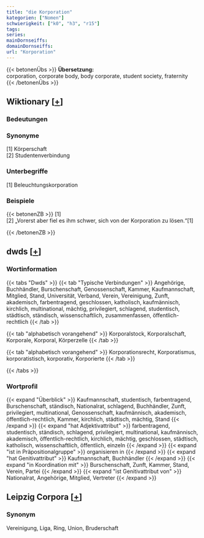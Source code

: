 ```yaml
---
title: "die Korporation"
kategorien: ["Nomen"]
schwierigkeit: ["k0", "h3", "r15"]
tags:
series:
mainDornseiffs:
domainDornseiffs:
url: "Korporation"
---
```


{{< betonenÜbs >}}
**Übersetzung:**  
corporation, corporate body, body corporate, student society, fraternity  
{{< /betonenÜbs >}}

## Wiktionary [[+](https://de.wiktionary.org/wiki/Korporation)]

### Bedeutungen

### Synonyme
[1] Körperschaft  
[2] Studentenverbindung  

### Unterbegriffe
[1] Beleuchtungskorporation  

### Beispiele
{{< betonenZB >}}
[1]  
[2] „Vorerst aber fiel es ihm schwer, sich von der Korporation zu lösen.“[1]  

{{< /betonenZB >}}


## dwds [[+](https://www.dwds.de/wb/Korporation)]

### Wortinformation
{{< tabs "Dwds" >}}
{{< tab "Typische Verbindungen" >}}
Angehörige, Buchhändler, Burschenschaft, Genossenschaft, Kammer, Kaufmannschaft, Mitglied, Stand, Universität, Verband, Verein, Vereinigung, Zunft, akademisch, farbentragend, geschlossen, katholisch, kaufmännisch, kirchlich, multinational, mächtig, privilegiert, schlagend, studentisch, städtisch, ständisch, wissenschaftlich, zusammenfassen, öffentlich-rechtlich
{{< /tab >}}

{{< tab "alphabetisch vorangehend" >}}
Korporalstock, Korporalschaft, Korporale, Korporal, Körperzelle
{{< /tab >}}

{{< tab "alphabetisch vorangehend" >}}
Korporationsrecht, Korporatismus, korporatistisch, korporativ, Korporierte
{{< /tab >}}

{{< /tabs >}}

### Wortprofil
{{< expand "Überblick" >}} Kaufmannschaft, studentisch, farbentragend, Burschenschaft, ständisch, Nationalrat, schlagend, Buchhändler, Zunft, privilegiert, multinational, Genossenschaft, kaufmännisch, akademisch, öffentlich-rechtlich, Kammer, kirchlich, städtisch, mächtig, Stand {{< /expand >}}
{{< expand "hat Adjektivattribut" >}} farbentragend, studentisch, ständisch, schlagend, privilegiert, multinational, kaufmännisch, akademisch, öffentlich-rechtlich, kirchlich, mächtig, geschlossen, städtisch, katholisch, wissenschaftlich, öffentlich, einzeln {{< /expand >}}
{{< expand "ist in Präpositionalgruppe" >}} organisieren in {{< /expand >}}
{{< expand "hat Genitivattribut" >}} Kaufmannschaft, Buchhändler {{< /expand >}}
{{< expand "in Koordination mit" >}} Burschenschaft, Zunft, Kammer, Stand, Verein, Partei {{< /expand >}}
{{< expand "ist Genitivattribut von" >}} Nationalrat, Angehörige, Mitglied, Vertreter {{< /expand >}}

## Leipzig Corpora [[+](https://corpora.uni-leipzig.de/en/res?word=Korporation&corpusId=deu_newscrawl-public_2018)]


### Synonym
Vereinigung, Liga, Ring, Union, Bruderschaft

